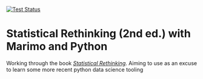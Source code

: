 [![Test Status](https://github.com/giggzy/explore_bayesian_stats/workflows/CI/badge.svg)](https://github.com/giggzy/explore_bayesian_stats/actions)
# Statistical Rethinking (2nd ed.) with Marimo and Python

Working through the book [*Statistical Rethinking*](https://xcelab.net/rm/statistical-rethinking/). Aiming to use as an excuse to learn some more recent python data science tooling
